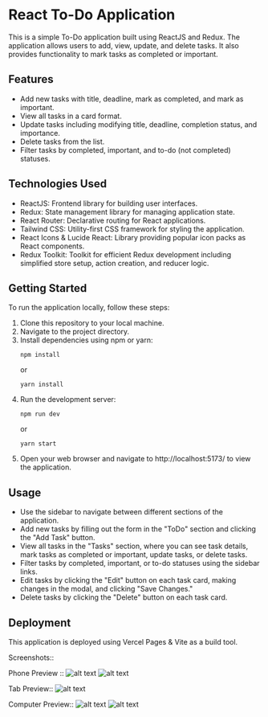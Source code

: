 # React To-Do Application

This is a simple To-Do application built using ReactJS and Redux. The application allows users to add, view, update, and delete tasks. It also provides functionality to mark tasks as completed or important.

## Features

- Add new tasks with title, deadline, mark as completed, and mark as important.
- View all tasks in a card format.
- Update tasks including modifying title, deadline, completion status, and importance.
- Delete tasks from the list.
- Filter tasks by completed, important, and to-do (not completed) statuses.

## Technologies Used

- ReactJS: Frontend library for building user interfaces.
- Redux: State management library for managing application state.
- React Router: Declarative routing for React applications.
- Tailwind CSS: Utility-first CSS framework for styling the application.
- React Icons & Lucide React: Library providing popular icon packs as React components.
- Redux Toolkit: Toolkit for efficient Redux development including simplified store setup, action creation, and reducer logic.

## Getting Started

To run the application locally, follow these steps:

1. Clone this repository to your local machine.
2. Navigate to the project directory.
3. Install dependencies using npm or yarn:
   ```
   npm install
   ```
   or
   ```
   yarn install
   ```
4. Run the development server:
   ```
   npm run dev
   ```
   or
   ```
   yarn start
   ```
5. Open your web browser and navigate to http://localhost:5173/ to view the application.

## Usage

- Use the sidebar to navigate between different sections of the application.
- Add new tasks by filling out the form in the "ToDo" section and clicking the "Add Task" button.
- View all tasks in the "Tasks" section, where you can see task details, mark tasks as completed or important, update tasks, or delete tasks.
- Filter tasks by completed, important, or to-do statuses using the sidebar links.
- Edit tasks by clicking the "Edit" button on each task card, making changes in the modal, and clicking "Save Changes."
- Delete tasks by clicking the "Delete" button on each task card.

## Deployment
This application is deployed using Vercel Pages & Vite as a build tool.

Screenshots::

Phone Preview ::
![alt text](<SS/S1 (1).png>)
![alt text](SS/S2.png)

Tab Preview::
![alt text](SS/S3.png)

Computer Preview::
![alt text](SS/S4.png)
![alt text](SS/S5.png)
